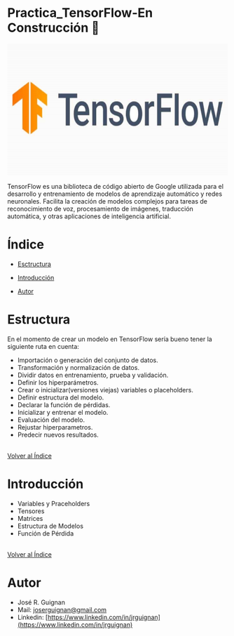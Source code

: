 # Practica_TensorFlow-En Construcción :construction:

<p align="center">
<img src="images/tensorflow.png"  height=300>
</p>

TensorFlow es una biblioteca de código abierto de Google utilizada para el desarrollo y entrenamiento de modelos de aprendizaje automático y redes neuronales. Facilita la creación de modelos complejos para tareas de reconocimiento de voz, procesamiento de imágenes, traducción automática, y otras aplicaciones de inteligencia artificial.

# Índice

* [Esctructura](#Estructura) 

* [Introducción](#Introducción) 

* [Autor](#Autor)



# Estructura 

En el momento de crear un modelo en TensorFlow sería bueno tener la siguiente ruta en cuenta:

- Importación o generación del conjunto de datos.
- Transformación y normalización de datos.
- Dividir datos en entrenamiento, prueba y validación.
- Definir los hiperparámetros.
- Crear o inicializar(versiones viejas) variables o placeholders.
- Definir estructura del modelo.
- Declarar la función de pérdidas.
- Inicializar y entrenar el modelo.
- Evaluación del modelo.
- Rejustar hiperparametros.
- Predecir nuevos resultados.

<br>[Volver al Índice](#Índice)

# Introducción

- Variables y Praceholders
- Tensores
- Matrices
- Estructura de Modelos
- Función de Pérdida 

<br>[Volver al Índice](#Índice)




# Autor

- José R. Guignan
- Mail: joserguignan@gmail.com
- Linkedin: [https://www.linkedin.com/in/jrguignan](https://www.linkedin.com/in/jrguignan)